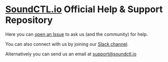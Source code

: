 # [SoundCTL.io](https://soundctl.io) Official Help & Support Repository

Here you can [open an Issue](https://github.com/SoundCTL/help/issues/new) to ask us (and the community) for help.

You can also connect with us by joining our [Slack channel](https://slack.soundctl.io/).

Alternatively you can send us an email at [support@soundctl.io](mailto:support@soundctl.io)


